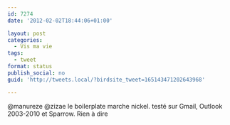 ```yaml
---
id: 7274
date: '2012-02-02T18:44:06+01:00'

layout: post
categories:
  - Vis ma vie
tags:
  - tweet
format: status
publish_social: no
guid: 'http://tweets.local/?birdsite_tweet=165143471202643968'

---
```


@manureze @zizae le boilerplate marche nickel. testé sur Gmail, Outlook 2003-2010 et Sparrow. Rien à dire